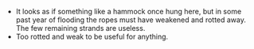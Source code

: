 - It looks as if something like a hammock once hung here, but in some past year of flooding the ropes must have weakened and rotted away. The few remaining strands are useless.
- Too rotted and weak to be useful for anything.